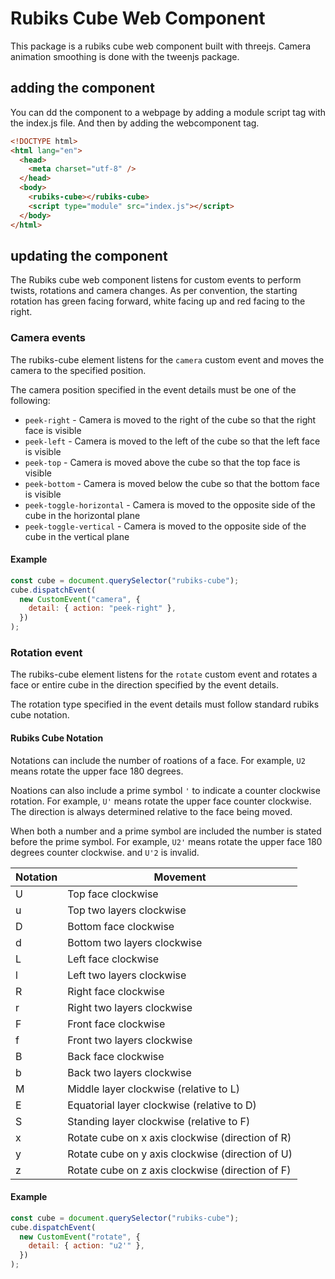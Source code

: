 # Rubiks Cube Web Component

This package is a rubiks cube web component built with threejs. Camera animation smoothing is done with the tweenjs package.

## adding the component

You can dd the component to a webpage by adding a module script tag with the index.js file. And then
by adding the webcomponent tag.

```html
<!DOCTYPE html>
<html lang="en">
  <head>
    <meta charset="utf-8" />
  </head>
  <body>
    <rubiks-cube></rubiks-cube>
    <script type="module" src="index.js"></script>
  </body>
</html>
```

## updating the component

The Rubiks cube web component listens for custom events to perform twists, rotations and camera changes. As per convention, the starting rotation has green facing forward, white facing up and red facing to the right.

### Camera events

The rubiks-cube element listens for the `camera` custom event and moves the camera to the specified position.

The camera position specified in the event details must be one of the following:

- `peek-right` - Camera is moved to the right of the cube so that the right face is visible
- `peek-left` - Camera is moved to the left of the cube so that the left face is visible
- `peek-top` - Camera is moved above the cube so that the top face is visible
- `peek-bottom` - Camera is moved below the cube so that the bottom face is visible
- `peek-toggle-horizontal` - Camera is moved to the opposite side of the cube in the horizontal plane
- `peek-toggle-vertical` - Camera is moved to the opposite side of the cube in the vertical plane

#### Example

```js
const cube = document.querySelector("rubiks-cube");
cube.dispatchEvent(
  new CustomEvent("camera", {
    detail: { action: "peek-right" },
  })
);
```

### Rotation event

The rubiks-cube element listens for the `rotate` custom event and rotates a face or entire cube in the direction specified by the event details.

The rotation type specified in the event details must follow standard rubiks cube notation.

#### Rubiks Cube Notation

Notations can include the number of roations of a face. For example, `U2` means rotate the upper face 180 degrees.

Noations can also include a prime symbol `'` to indicate a counter clockwise rotation. For example, `U'` means rotate the upper face counter clockwise. The direction is always determined relative to the face being moved.

When both a number and a prime symbol are included the number is stated before the prime symbol. For example, `U2'` means rotate the upper face 180 degrees counter clockwise. and `U'2` is invalid.

| Notation | Movement                                         |
| -------- | ------------------------------------------------ |
| U        | Top face clockwise                               |
| u        | Top two layers clockwise                         |
| D        | Bottom face clockwise                            |
| d        | Bottom two layers clockwise                      |
| L        | Left face clockwise                              |
| l        | Left two layers clockwise                        |
| R        | Right face clockwise                             |
| r        | Right two layers clockwise                       |
| F        | Front face clockwise                             |
| f        | Front two layers clockwise                       |
| B        | Back face clockwise                              |
| b        | Back two layers clockwise                        |
| M        | Middle layer clockwise (relative to L)           |
| E        | Equatorial layer clockwise (relative to D)       |
| S        | Standing layer clockwise (relative to F)         |
| x        | Rotate cube on x axis clockwise (direction of R) |
| y        | Rotate cube on y axis clockwise (direction of U) |
| z        | Rotate cube on z axis clockwise (direction of F) |

#### Example

```js
const cube = document.querySelector("rubiks-cube");
cube.dispatchEvent(
  new CustomEvent("rotate", {
    detail: { action: "u2'" },
  })
);
```
